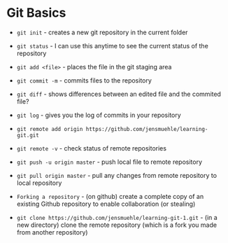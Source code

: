 # Git Basics

* `git init` - creates a new git repository in the current folder
* `git status` - I can use this anytime to see the current status of the repository
* `git add <file>` - places the file in the git staging area
* `git commit -m` - commits files to the repository 
* `git diff` - shows differences between an edited file and the commited file?
* `git log` - gives you the log of commits in your repository

* `git remote add origin https://github.com/jensmuehle/learning-git.git`
* `git remote -v` - check status of remote repositories
* `git push -u origin master` - push local file to remote repository
* `git pull origin master` - pull any changes from remote repository to local repository

* `Forking a repository` - (on github) create a complete copy of an existing Github repository to enable collaboration (or stealing)
* `git clone https://github.com/jensmuehle/learning-git-1.git` - (in a new directory) clone the remote repository (which is a fork you made from another repository)

